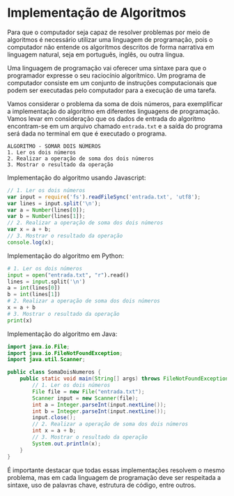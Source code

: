 # Implementação de Algoritmos

Para que o computador seja capaz de resolver problemas por meio de algoritmos é necessário utilizar uma linguagem de programação, pois o computador não entende os algoritmos descritos de forma narrativa em linguagem natural, seja em português, inglês, ou outra língua.

Uma linguagem de programação vai oferecer uma sintaxe para que o programador expresse o seu raciocínio algorítmico. Um programa de computador consiste em um conjunto de instruções computacionais que podem ser executadas pelo computador para a execução de uma tarefa.

Vamos considerar o problema da soma de dois números, para exemplificar a implementação do algoritmo em diferentes linguagens de programação. Vamos levar em consideração que os dados de entrada do algoritmo encontram-se em um arquivo chamado `entrada.txt` e a saída do programa será dada no terminal em que é executado o programa.

```
ALGORITMO - SOMAR DOIS NÚMEROS
1. Ler os dois números
2. Realizar a operação de soma dos dois números
3. Mostrar o resultado da operação
```

Implementação do algoritmo usando Javascript:

```javascript
// 1. Ler os dois números
var input = require('fs').readFileSync('entrada.txt', 'utf8');
var lines = input.split('\n');
var a = Number(lines[0]);
var b = Number(lines[1]);
// 2. Realizar a operação de soma dos dois números
var x = a + b;
// 3. Mostrar o resultado da operação
console.log(x);
```

Implementação do algoritmo em Python:

```python
# 1. Ler os dois números
input = open("entrada.txt", "r").read()
lines = input.split('\n')
a = int(lines[0])
b = int(lines[1])
# 2. Realizar a operação de soma dos dois números
x = a + b
# 3. Mostrar o resultado da operação
print(x)
```

Implementação do algoritmo em Java:
```java
import java.io.File;
import java.io.FileNotFoundException;
import java.util.Scanner;

public class SomaDoisNumeros {	
    public static void main(String[] args) throws FileNotFoundException {
        // 1. Ler os dois números
        File file = new File("entrada.txt");
        Scanner input = new Scanner(file);	    
        int a = Integer.parseInt(input.nextLine());
        int b = Integer.parseInt(input.nextLine());	    
        input.close();
        // 2. Realizar a operação de soma dos dois números
        int x = a + b;
        // 3. Mostrar o resultado da operação
        System.out.println(x);	    		
    }		
}
```

É importante destacar que todas essas implementações resolvem o mesmo problema, mas em cada linguagem de programação deve ser respeitada a sintaxe, uso de palavras chave, estrutura de código, entre outros.

